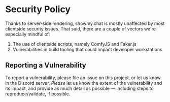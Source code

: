 # Security Policy

Thanks to server-side rendering, showmy.chat is mostly unaffected by most clientside security issues. That said, there are a couple of vectors we're especially mindful of:

1. The use of clientside scripts, namely ComfyJS and Faker.js
2. Vulnerabilities in build tooling that could impact developer workstations

## Reporting a Vulnerability

To report a vulnerability, please file an issue on this project, or let us know in the Discord server. _Please_ let us know the extent of the vulnerability and its impact, and provide as much detail as possible — including steps to reproduce/validate, if possible.
